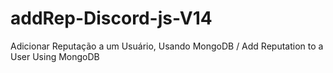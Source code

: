 # addRep-Discord-js-V14
Adicionar Reputação a um Usuário, Usando MongoDB / Add Reputation to a User Using MongoDB
